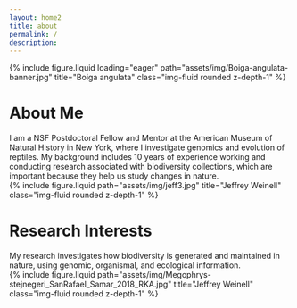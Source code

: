 ```yaml
---
layout: home2
title: about
permalink: /
description: 
---
```


<!--Banner image-->
<div class="row mb-5">
    <div class="col-sm mt-md-0">
        {% include figure.liquid loading="eager" path="assets/img/Boiga-angulata-banner.jpg" title="Boiga angulata" class="img-fluid rounded z-depth-1" %}
    </div>
</div>

<!--About me (left) and photo right-->
<div class="row justify-content-sm-center">
    <!--left page margin-->
    <div class="col-sm-2 mt-3 mt-md-0">
    </div>
    <!--text column-->
    <div class="col-sm-5 mt-3 mt-md-0">
        <div class="row"><h1 class="post-title">About Me</h1></div>
        <div class="row">I am a NSF Postdoctoral Fellow and Mentor at the American Museum of Natural History in New York, where I investigate genomics and evolution of reptiles. My background includes 10 years of experience working and conducting research associated with biodiversity collections, which are important because they help us study changes in nature.</div>
    </div>
    <!--photo column-->
    <div class="col-sm-3 mt-3 mt-md-0">
        {% include figure.liquid path="assets/img/jeff3.jpg" title="Jeffrey Weinell" class="img-fluid rounded z-depth-1" %}
    </div>
    <!--right page margin-->
    <div class="col-sm-2 mt-3 mt-md-0">
    </div>
</div>


<!--Research-->
<div class="row justify-content-sm-center">
    <!--left page margin-->
    <div class="col-sm-2 mt-3 mt-md-0">
    </div>
    <!--text column-->
    <div class="col-sm-5 mt-3 mt-md-0">
        <div class="row"><h1 class="post-title">Research Interests</h1></div>
        <div class="row">My research investigates how biodiversity is generated and maintained in nature, using genomic, organismal, and ecological information.</div>
    </div>
    <!--photo grid-->
    <div class="col-sm-3 mt-3 mt-md-0">
        <div class="col-sm-3 mt-3 mt-md-0">
            {% include figure.liquid path="assets/img/Megophrys-stejnegeri_SanRafael_Samar_2018_RKA.jpg" title="Jeffrey Weinell" class="img-fluid rounded z-depth-1" %}
        </div>
        <div class="col-sm-3 mt-3 mt-md-0">
        </div>
    </div>
    <!--right page margin-->
    <div class="col-sm-2 mt-3 mt-md-0">
    </div>
</div>



